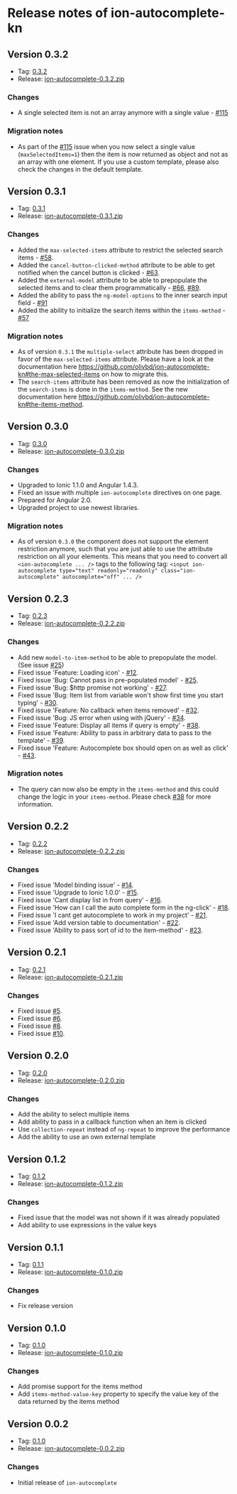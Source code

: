 # Release notes of ion-autocomplete-kn

## Version 0.3.2

* Tag: [0.3.2](https://github.com/olivbd/ion-autocomplete-kn/tree/v0.3.2)
* Release: [ion-autocomplete-0.3.2.zip](https://github.com/olivbd/ion-autocomplete-kn/archive/v0.3.2.zip)

### Changes

* A single selected item is not an array anymore with a single value - [#115](https://github.com/olivbd/ion-autocomplete-kn/issues/115)

### Migration notes

* As part of the [#115](https://github.com/olivbd/ion-autocomplete-kn/issues/115) issue when you now select a single value (`maxSelectedItems=1`) then the item
is now returned as object and not as an array with one element. If you use a custom template, please also check the changes in the default template.

## Version 0.3.1

* Tag: [0.3.1](https://github.com/olivbd/ion-autocomplete-kn/tree/v0.3.1)
* Release: [ion-autocomplete-0.3.1.zip](https://github.com/olivbd/ion-autocomplete-kn/archive/v0.3.1.zip)

### Changes

* Added the `max-selected-items` attribute to restrict the selected search items - [#58](https://github.com/olivbd/ion-autocomplete-kn/issues/58).
* Added the `cancel-button-clicked-method` attribute to be able to get notified when the cancel button is clicked - [#63](https://github.com/olivbd/ion-autocomplete-kn/issues/63).
* Added the `external-model` attribute to be able to prepopulate the selected items and to clear them programmatically - [#66](https://github.com/olivbd/ion-autocomplete-kn/issues/66), [#89](https://github.com/olivbd/ion-autocomplete-kn/issues/89).
* Added the ability to pass the `ng-model-options` to the inner search input field - [#91](https://github.com/olivbd/ion-autocomplete-kn/issues/91)
* Added the ability to initialize the search items within the `items-method` - [#57](https://github.com/olivbd/ion-autocomplete-kn/issues/57)

### Migration notes

* As of version `0.3.1` the `multiple-select` attribute has been dropped in favor of the `max-selected-items` attribute.
Please have a look at the documentation here https://github.com/olivbd/ion-autocomplete-kn#the-max-selected-items on how to migrate this.
* The `search-items` attribute has been removed as now the initialization of the `search-items` is done in the `items-method`. See the 
new documentation here https://github.com/olivbd/ion-autocomplete-kn#the-items-method.

## Version 0.3.0

* Tag: [0.3.0](https://github.com/olivbd/ion-autocomplete-kn/tree/v0.3.0)
* Release: [ion-autocomplete-0.3.0.zip](https://github.com/olivbd/ion-autocomplete-kn/archive/v0.3.0.zip)

### Changes

* Upgraded to Ionic 1.1.0 and Angular 1.4.3.
* Fixed an issue with multiple `ion-autocomplete` directives on one page.
* Prepared for Angular 2.0.
* Upgraded project to use newest libraries.

### Migration notes

* As of version `0.3.0` the component does not support the element restriction anymore, such that you are just able to 
use the attribute restriction on all your elements. This means that you need to convert all `<ion-autocomplete ... />` 
 tags to the following tag: `<input ion-autocomplete type="text" readonly="readonly" class="ion-autocomplete" autocomplete="off" ... />`

## Version 0.2.3

* Tag: [0.2.3](https://github.com/olivbd/ion-autocomplete-kn/tree/v0.2.3)
* Release: [ion-autocomplete-0.2.2.zip](https://github.com/olivbd/ion-autocomplete-kn/archive/v0.2.3.zip)

### Changes

* Add new `model-to-item-method` to be able to prepopulate the model. (See issue [#25](https://github.com/olivbd/ion-autocomplete-kn/issues/25))
* Fixed issue 'Feature: Loading icon' - [#12](https://github.com/olivbd/ion-autocomplete-kn/issues/12).
* Fixed issue 'Bug: Cannot pass in pre-populated model' - [#25](https://github.com/olivbd/ion-autocomplete-kn/issues/25).
* Fixed issue 'Bug: $http promise not working' - [#27](https://github.com/olivbd/ion-autocomplete-kn/issues/27).
* Fixed issue 'Bug: Item list from variable won't show first time you start typing' - [#30](https://github.com/olivbd/ion-autocomplete-kn/issues/30).
* Fixed issue 'Feature: No callback when items removed' - [#32](https://github.com/olivbd/ion-autocomplete-kn/issues/32).
* Fixed issue 'Bug: JS error when using with jQuery' - [#34](https://github.com/olivbd/ion-autocomplete-kn/issues/34).
* Fixed issue 'Feature: Display all items if query is empty' - [#38](https://github.com/olivbd/ion-autocomplete-kn/issues/38).
* Fixed issue 'Feature: Ability to pass in arbitrary data to pass to the template' - [#39](https://github.com/olivbd/ion-autocomplete-kn/issues/39).
* Fixed issue 'Feature: Autocomplete box should open on <tab> as well as click' - [#43](https://github.com/olivbd/ion-autocomplete-kn/issues/43).

### Migration notes

* The query can now also be empty in the `items-method` and this could change the logic in your `items-method`. Please check [#38](https://github.com/olivbd/ion-autocomplete-kn/issues/38) for more information.

## Version 0.2.2

* Tag: [0.2.2](https://github.com/olivbd/ion-autocomplete-kn/tree/v0.2.2)
* Release: [ion-autocomplete-0.2.2.zip](https://github.com/olivbd/ion-autocomplete-kn/archive/v0.2.2.zip)

### Changes

* Fixed issue 'Model binding issue' - [#14](https://github.com/olivbd/ion-autocomplete-kn/issues/14).
* Fixed issue 'Upgrade to Ionic 1.0.0' - [#15](https://github.com/olivbd/ion-autocomplete-kn/issues/15).
* Fixed issue 'Cant display list in from query' - [#16](https://github.com/olivbd/ion-autocomplete-kn/issues/16).
* Fixed issue 'How can I call the auto complete form in the ng-click' - [#18](https://github.com/olivbd/ion-autocomplete-kn/issues/18).
* Fixed issue 'I cant get autocomplete to work in my project' - [#21](https://github.com/olivbd/ion-autocomplete-kn/issues/21).
* Fixed issue 'Add version table to documentation' - [#22](https://github.com/olivbd/ion-autocomplete-kn/issues/22).
* Fixed issue 'Ability to pass sort of id to the item-method' - [#23](https://github.com/olivbd/ion-autocomplete-kn/issues/23).

## Version 0.2.1

* Tag: [0.2.1](https://github.com/olivbd/ion-autocomplete-kn/tree/v0.2.1)
* Release: [ion-autocomplete-0.2.1.zip](https://github.com/olivbd/ion-autocomplete-kn/archive/v0.2.1.zip)

### Changes

* Fixed issue [#5](https://github.com/olivbd/ion-autocomplete-kn/issues/5).
* Fixed issue [#6](https://github.com/olivbd/ion-autocomplete-kn/issues/6).
* Fixed issue [#8](https://github.com/olivbd/ion-autocomplete-kn/issues/8).
* Fixed issue [#10](https://github.com/olivbd/ion-autocomplete-kn/issues/10).

## Version 0.2.0

* Tag: [0.2.0](https://github.com/olivbd/ion-autocomplete-kn/tree/v0.2.0)
* Release: [ion-autocomplete-0.2.0.zip](https://github.com/olivbd/ion-autocomplete-kn/archive/v0.2.0.zip)

### Changes

* Add the ability to select multiple items
* Add ability to pass in a callback function when an item is clicked
* Use `collection-repeat` instead of `ng-repeat` to improve the performance
* Add the ability to use an own external template

## Version 0.1.2

* Tag: [0.1.2](https://github.com/olivbd/ion-autocomplete-kn/tree/v0.1.2)
* Release: [ion-autocomplete-0.1.2.zip](https://github.com/olivbd/ion-autocomplete-kn/archive/v0.1.2.zip)

### Changes

* Fixed issue that the model was not shown if it was already populated
* Add ability to use expressions in the value keys

## Version 0.1.1

* Tag: [0.1.1](https://github.com/olivbd/ion-autocomplete-kn/tree/v0.1.1)
* Release: [ion-autocomplete-0.1.0.zip](https://github.com/olivbd/ion-autocomplete-kn/archive/v0.1.1.zip)

### Changes

* Fix release version

## Version 0.1.0

* Tag: [0.1.0](https://github.com/olivbd/ion-autocomplete-kn/tree/v0.1.0)
* Release: [ion-autocomplete-0.1.0.zip](https://github.com/olivbd/ion-autocomplete-kn/archive/v0.1.0.zip)

### Changes

* Add promise support for the items method
* Add `items-method-value-key` property to specify the value key of the data returned by the items method

## Version 0.0.2

* Tag: [0.1.0](https://github.com/olivbd/ion-autocomplete-kn/tree/v0.0.2)
* Release: [ion-autocomplete-0.0.2.zip](https://github.com/olivbd/ion-autocomplete-kn/archive/v0.0.2.zip)

### Changes

* Initial release of `ion-autocomplete`
